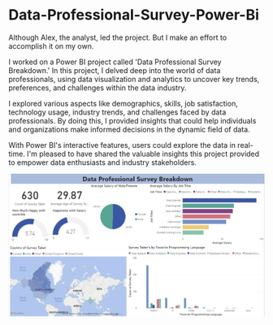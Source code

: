 # Data-Professional-Survey-Power-Bi
Although Alex, the analyst, led the project. But I make an effort to accomplish it on my own. 

I worked on a Power BI project called 'Data Professional Survey Breakdown.' In this project, I delved deep into the world of data professionals, using data visualization and analytics to uncover key trends, preferences, and challenges within the data industry.

I explored various aspects like demographics, skills, job satisfaction, technology usage, industry trends, and challenges faced by data professionals. By doing this, I provided insights that could help individuals and organizations make informed decisions in the dynamic field of data.

With Power BI's interactive features, users could explore the data in real-time. I'm pleased to have shared the valuable insights this project provided to empower data enthusiasts and industry stakeholders.

![Alt Text](https://github.com/RobinMillford/Data-Professional-Survey-Power-Bi/blob/main/Data%20Professional%20Survey.png)
